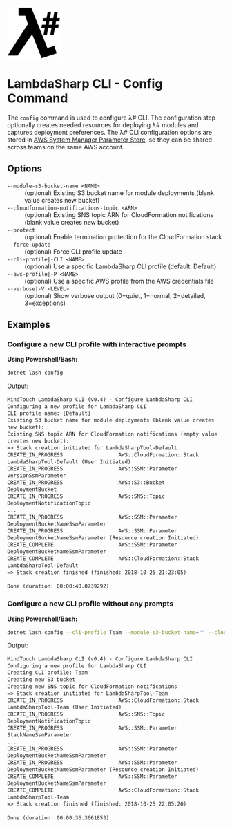 ![λ#](../../../Docs/LambdaSharp_v2_small.png)

# LambdaSharp CLI - Config Command

The `config` command is used to configure λ# CLI. The configuration step optionally creates needed resources for deploying λ# modules and captures deployment preferences. The λ# CLI configuration options are stored in [AWS System Manager Parameter Store](https://docs.aws.amazon.com/systems-manager/latest/userguide/systems-manager-paramstore.html), so they can be shared across teams on the same AWS account.

## Options

<dl>

<dt><code>--module-s3-bucket-name &lt;NAME&gt;</code></dt>
<dd>(optional) Existing S3 bucket name for module deployments (blank value creates new bucket)</dd>

<dt><code>--cloudformation-notifications-topic &lt;ARN&gt;</code></dt>
<dd>(optional) Existing SNS topic ARN for CloudFormation notifications (blank value creates new bucket)</dd>

<dt><code>--protect</code></dt>
<dd>(optional) Enable termination protection for the CloudFormation stack</dd>

<dt><code>--force-update</code></dt>
<dd>(optional) Force CLI profile update</dd>

<dt><code>--cli-profile|-CLI &lt;NAME&gt;</code></dt>
<dd>(optional) Use a specific LambdaSharp CLI profile (default: Default)</dd>

<dt><code>--aws-profile|-P &lt;NAME&gt;</code></dt>
<dd>(optional) Use a specific AWS profile from the AWS credentials file</dd>

<dt><code>--verbose|-V:&lt;LEVEL&gt;</code></dt>
<dd>(optional) Show verbose output (0=quiet, 1=normal, 2=detailed, 3=exceptions)</dd>

</dl>

## Examples

### Configure a new CLI profile with interactive prompts

__Using Powershell/Bash:__
```bash
dotnet lash config
```

Output:
```
MindTouch LambdaSharp CLI (v0.4) - Configure LambdaSharp CLI
Configuring a new profile for LambdaSharp CLI
CLI profile name: [Default]
Existing S3 bucket name for module deployments (blank value creates new bucket):
Existing SNS topic ARN for CloudFormation notifications (empty value creates new bucket):
=> Stack creation initiated for LambdaSharpTool-Default
CREATE_IN_PROGRESS                  AWS::CloudFormation::Stack                              LambdaSharpTool-Default (User Initiated)
CREATE_IN_PROGRESS                  AWS::SSM::Parameter                                     VersionSsmParameter
CREATE_IN_PROGRESS                  AWS::S3::Bucket                                         DeploymentBucket
CREATE_IN_PROGRESS                  AWS::SNS::Topic                                         DeploymentNotificationTopic
...
CREATE_IN_PROGRESS                  AWS::SSM::Parameter                                     DeploymentBucketNameSsmParameter
CREATE_IN_PROGRESS                  AWS::SSM::Parameter                                     DeploymentBucketNameSsmParameter (Resource creation Initiated)
CREATE_COMPLETE                     AWS::SSM::Parameter                                     DeploymentBucketNameSsmParameter
CREATE_COMPLETE                     AWS::CloudFormation::Stack                              LambdaSharpTool-Default
=> Stack creation finished (finished: 2018-10-25 21:23:05)

Done (duration: 00:00:40.0739292)
```

### Configure a new CLI profile without any prompts

__Using Powershell/Bash:__
```bash
dotnet lash config --cli-profile Team --module-s3-bucket-name="" --cloudformation-notifications-topic=""
```

Output:
```
MindTouch LambdaSharp CLI (v0.4) - Configure LambdaSharp CLI
Configuring a new profile for LambdaSharp CLI
Creating CLI profile: Team
Creating new S3 bucket
Creating new SNS topic for CloudFormation notifications
=> Stack creation initiated for LambdaSharpTool-Team
CREATE_IN_PROGRESS                  AWS::CloudFormation::Stack                              LambdaSharpTool-Team (User Initiated)
CREATE_IN_PROGRESS                  AWS::SNS::Topic                                         DeploymentNotificationTopic
CREATE_IN_PROGRESS                  AWS::SSM::Parameter                                     StackNameSsmParameter
...
CREATE_IN_PROGRESS                  AWS::SSM::Parameter                                     DeploymentBucketNameSsmParameter
CREATE_IN_PROGRESS                  AWS::SSM::Parameter                                     DeploymentBucketNameSsmParameter (Resource creation Initiated)
CREATE_COMPLETE                     AWS::SSM::Parameter                                     DeploymentBucketNameSsmParameter
CREATE_COMPLETE                     AWS::CloudFormation::Stack                              LambdaSharpTool-Team
=> Stack creation finished (finished: 2018-10-25 22:05:20)

Done (duration: 00:00:36.3661853)
```
